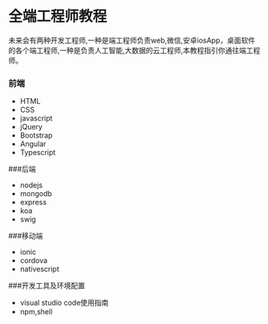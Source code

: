 # 全端工程师教程

未来会有两种开发工程师,一种是端工程师负责web,微信,安卓iosApp，桌面软件的各个端工程师,一种是负责人工智能,大数据的云工程师,本教程指引你通往端工程师。

### 前端

* HTML
* CSS
* javascript
* jQuery
* Bootstrap
* Angular
* Typescript

###后端

* nodejs
* mongodb
* express
* koa
* swig

###移动端

* ionic
* cordova
* nativescript

###开发工具及环境配置
* visual studio code使用指南
* npm,shell





